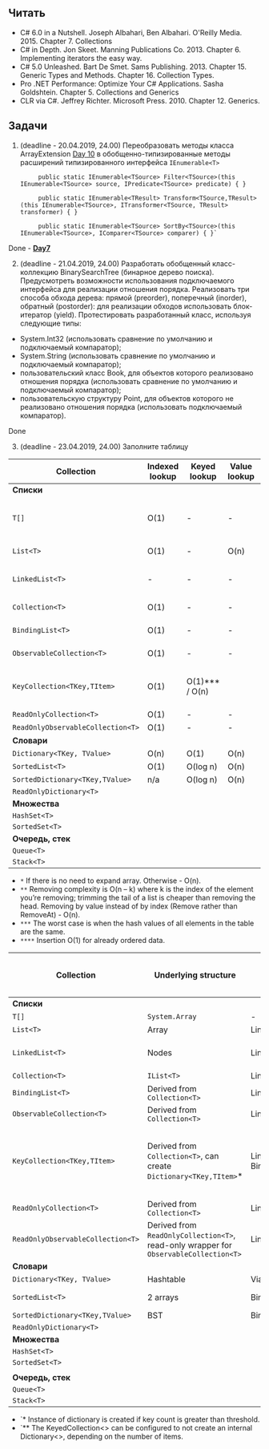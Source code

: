## Читать

- C# 6.0 in a Nutshell. Joseph Albahari, Ben Albahari. O'Reilly Media. 2015.
Chapter 7. Collections
- C# in Depth. Jon Skeet. Manning Publications Co. 2013. Chapter 6. Implementing iterators the easy way.
- C# 5.0 Unleashed. Bart De Smet. Sams Publishing. 2013. Chapter 15. Generic Types and Methods. Chapter 16. Collection Types.
- Pro .NET Performance: Optimize Your C# Applications. Sasha Goldshtein. Chapter 5. Collections and Generics
- CLR via C#. Jeffrey Richter. Microsoft Press. 2010. Chapter 12. Generics.

## Задачи

1. (deadline - 20.04.2019, 24.00) Переобразовать методы класса ArrayExtension [Day 10](https://github.com/AnzhelikaKravchuk/.NET-Training.-Spring-2019/tree/master/Day%2010%20-%2009.04.2019)
 в обобщенно-типизированные методы расширений типизированного интерфейса `IEnumerable<T>`
      
            public static IEnumerable<TSource> Filter<TSource>(this IEnumerable<TSource> source, IPredicate<TSource> predicate) { }
            
            public static IEnumerable<TResult> Transform<TSource,TResult>(this IEnumerable<TSource>, ITransformer<TSource, TResult> transformer) { }
            
            public static IEnumerable<TSource> SortBy<TSource>(this IEnumerable<TSource>, IComparer<TSource> comparer) { }`

Done - [**Day7**](https://github.com/arinkarus/NET1.S.2019.Chemrukova.07)  

2. (deadline - 21.04.2019, 24.00) Разработать обобщенный класс-коллекцию BinarySearchTree (бинарное дерево поиска). Предусмотреть возможности использования подключаемого интерфейса для реализации отношения порядка. Реализовать три способа обхода дерева: прямой (preorder), поперечный (inorder), обратный (postorder): для реализации обходов использовать блок-итератор (yield). Протестировать разработанный класс, используя следующие типы:
  - System.Int32 (использовать сравнение по умолчанию и подключаемый компаратор);
  - System.String (использовать сравнение по умолчанию и подключаемый компаратор);
  - пользовательский класс Book, для объектов которого реализовано отношения порядка (использовать сравнение по умолчанию и подключаемый компаратор);
  - пользовательскую структуру Point, для объектов которого не реализовано отношения порядка (использовать подключаемый компаратор).
  
Done

3. (deadline - 23.04.2019, 24.00) Заполните таблицу

Collection | Indexed lookup | Keyed lookup | Value lookup | Addition |  Removal |  Memory | 
-|-|-|-|-|-|-|
**Списки** | | | | | | |  
`T[]` | O(1) | - | - | - | - | Elements + additional info (like array's length) |
`List<T>` | O(1)| - | O(n)| O(1) amortized* | O(n – k) / O(n)** | Array, array's capacity, count |
`LinkedList<T>` | - | - | - | O(1), before/after given node | 	O(1), before/after given node | Head, count |
`Collection<T>` | O(1) | - | - | O(1) amortized | O(n) | |
`BindingList<T>` | O(1) | - | - | O(1) amortized | O(n) | |
`ObservableCollection<T>` | O(1) | - | - | O(1) amortized | O(n) | |
`KeyCollection<TKey,TItem>`  | O(1) | O(1)*** / O(n) |  | | | Can hold a reference to Dictionary<TKey, TItem> instance. |
`ReadOnlyCollection<T>`  | O(1) | - | - | - | - | |
`ReadOnlyObservableCollection<T>`  | O(1) | - | - | - | - | |
**Словари** | | | | | | |  
`Dictionary<TKey, TValue>` | O(n) | O(1) | O(n) | O(1) | O(1) | | 
`SortedList<T>` | O(1) |  O(log n) | O(n) | O(n)**** | O(n) | | 
`SortedDictionary<TKey,TValue>` | n/a | O(log n) | O(n) | O(log n) | O(log n) |  | 
`ReadOnlyDictionary<T>`  | | | | | | |
**Множества** | | | | | | | 
`HashSet<T>` | | | | | | | 
`SortedSet<T>` | | | | | | | 
**Очередь, стек** | | | | | | | 
`Queue<T>` | | | | | | | 
`Stack<T>` | | | | | | | 

* `*` If there is no need to expand array. Otherwise - O(n).
* `**` Removing complexity is O(n – k) where k is the index of the element you’re removing; trimming
the tail of a list is cheaper than removing the head. Removing by value instead of by index (Remove rather than
RemoveAt) - O(n).
* `***` The worst case is when the hash values of all elements in the table are the same.
* `****` Insertion O(1) for already ordered data.
 
Collection | Underlying structure | Lookup strategy | Ordering | Contiguous storage | Data access | Exposes Key & Value collection | 
-|-|-|-|-|-|-|
**Списки** | | | | | | |  
`T[]` | `System.Array` | - | No | Yes | Index | No |
`List<T>` | Array | Linear search | No | Yes | Index | No |
`LinkedList<T>` | Nodes | Linear search | No | No | Property "Value" of node | No |
`Collection<T>` | `IList<T>` | Linear search | No | Yes | Index | No |
`BindingList<T>` | Derived from `Collection<T>` | Linear search | No | Yes | Index | No |
`ObservableCollection<T>`  | Derived from `Collection<T>` | Linear search | No | Yes | Index | No |
`KeyCollection<TKey,TItem>`  | Derived from `Collection<T>`, can create `Dictionary<TKey,TItem>`* | Linear search / BinarySearch** | No |  | Key, Index | Yes. A requirement is that the key is somewhere inside the value. |
`ReadOnlyCollection<T>`  | Derived from `Collection<T>` | Linear search | No | Yes | Index | No |
`ReadOnlyObservableCollection<T>` |  Derived from `ReadOnlyCollection<T>`, read-only wrapper for `ObservableCollection<T>` | Linear search | No | Yes | Index | No |
**Словари** | | | | | | | 
`Dictionary<TKey, TValue>` | Hashtable | Via Hashtable | No | No | Key | Yes |  
`SortedList<T>` | 2 arrays | Binary search | Sorted | Yes | Key, Index | Yes |
`SortedDictionary<TKey,TValue>` | BST | Binary search | Sorted | No | Key | Yes |
`ReadOnlyDictionary<T>`  | | | | | | |
**Множества** | | | | | | | 
`HashSet<T>` | | | | | | | 
`SortedSet<T>` | | | | | | | 
| | | | | | | 
**Очередь, стек** | | | | | | | 
`Queue<T>` | | | | | | | 
`Stack<T>` | | | | | | | 

* `* Instance of dictionary is created if key count is greater than threshold.
* `** The KeyedCollection<> can be configured to not create an internal Dictionary<>, depending on the number of items.
